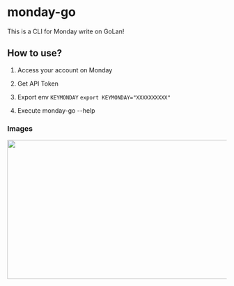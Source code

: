 # monday-go
This is a CLI for Monday write on GoLan!

## How to use?
1. Access your account on Monday

2. Get API Token

3. Export env `KEYMONDAY`
```export KEYMONDAY="XXXXXXXXXX"```

4. Execute monday-go --help 

### Images
<img src="https://github.com/tonnytg/monday-go/blob/main/demo-monday-go.png" width="650" height="320">
